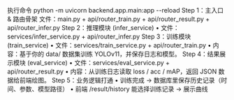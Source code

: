 执行命令  python -m uvicorn backend.app.main:app --reload
Step 1：主入口 & 路由骨架
文件：main.py + api/router_train.py + api/router_result.py + api/router_infer.py
Step 2：推理模块 (infer_service)
	•	文件：services/infer_service.py + api/router_infer.py
Step 3：训练模块 (train_service)
	•	文件：services/train_service.py + api/router_train.py
	•	内容：基于你的 data/ 数据集训练 YOLOv11，并保存日志和模型。
Step 4：结果展示模块 (eval_service)
	•	文件：services/eval_service.py + api/router_result.py
	•	内容：从训练日志读取 loss / acc / mAP，返回 JSON 数据给前端绘图。
Step 5：业务逻辑打通
	•	训练完成 → 数据库里保存历史记录（时间、参数、模型路径）
	•	前端 /result/history 能选择训练记录 → 展示曲线